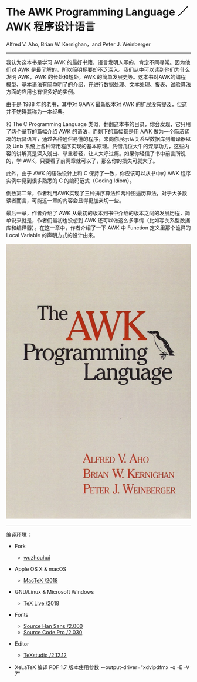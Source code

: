 # The AWK Programming Language ／ AWK 程序设计语言
Alfred V. Aho, Brian W. Kernighan，and Peter J. Weinberger

---
我认为这本书是学习 AWK 的最好书籍，语言发明人写的，肯定不同寻常。因为他们对 AWK 是最了解的，所以简明扼要却不乏深入。我们从中可以读到他们为什么发明 AWK，AWK 的长处和短处，AWK 的简单发展史等。这本书对AWK的编程模型、基本语法有简单明了的介绍，在进行数据处理、文本处理、报表、试验算法方面的应用也有很多好的实例。

由于是 1988 年的老书，其中对 GAWK 最新版本对 AWK 的扩展没有提及，但这并不妨碍其称为一本经典。

和 The C Programming Language 类似，翻翻这本书的目录，你会发现，它只用了两个章节的篇幅介绍 AWK 的语法，而剩下的篇幅都是用 AWK 做为一个简洁紧凑的玩具语言，通过各种通俗易懂的程序，来向你展示从关系型数据库到编译器以及 Unix 系统上各种常用程序实现的基本原理。凭借几位大牛的深厚功力，这些内容的讲解真是深入浅出、举重若轻，让人大呼过瘾。如果你轻信了书中前言所说的，学 AWK，只要看了前两章就可以了，那么你的损失可就大了。

此外，由于 AWK 的语法设计上和 C 保持了一致，你应该可以从书中的 AWK 程序实例中见到很多熟悉的 C 的编码范式（Coding Idiom）。

倒数第二章，作者利用AWK实现了三种排序算法和两种图遍历算法，对于大多数读者而言，可能这一章的内容会显得更加亲切一些。

最后一章，作者介绍了 AWK 从最初的版本到书中介绍的版本之间的发展历程，简单说来就是，作者们最初也没想到 AWK 还可以做这么多事情（比如写关系型数据库和编译器）。在这一章中，作者介绍了一下 AWK 中 Function 定义里那个诡异的 Local Variable 的声明方式的设计由来。

![The AWK Programming Language](https://github.com/M-Mono/The-AWK-Programming-Language/raw/master/Frontmatter.jpg)

---
编译环境：
+ Fork
  - [wuzhouhui](https://github.com/wuzhouhui/awk)


+ Apple OS X & macOS
  - [MacTeX /2018](https://www.tug.org/mactex/)


+ GNU/Linux & Microsoft Windows
  - [TeX Live /2018](https://www.tug.org/texlive/) 


+ Fonts
  - [Source Han Sans /2.000](https://github.com/adobe-fonts/source-han-sans)
  - [Source Code Pro /2.030](https://github.com/adobe-fonts/source-code-pro)


+ Editor
  - [TeXstudio /2.12.12](http://texstudio.sourceforge.net/)

+ XeLaTeX 编译 PDF 1.7 版本使用参数 --output-driver="xdvipdfmx -q -E -V 7"